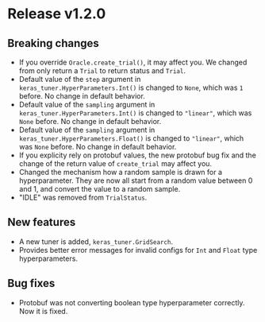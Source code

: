 # Release v1.2.0

## Breaking changes
* If you override `Oracle.create_trial()`, it may affect you. We changed from
  only return a `Trial` to return status and `Trial`.
* Default value of the `step` argument in `keras_tuner.HyperParameters.Int()` is
  changed to `None`, which was `1` before. No change in default behavior.
* Default value of the `sampling` argument in
  `keras_tuner.HyperParameters.Int()` is changed to `"linear"`, which was `None`
  before. No change in default behavior.
* Default value of the `sampling` argument in
  `keras_tuner.HyperParameters.Float()` is changed to `"linear"`, which was
  `None` before. No change in default behavior.
* If you explicity rely on protobuf values, the new protobuf bug fix and the
  change of the return value of `create_trial` may affect you.
* Changed the mechanism how a random sample is drawn for a hyperparameter. They
  are now all start from a random value between 0 and 1, and convert the value
  to a random sample.
* "IDLE" was removed from `TrialStatus`.
## New features
* A new tuner is added, `keras_tuner.GridSearch`.
* Provides better error messages for invalid configs for `Int` and `Float` type
  hyperparameters.
## Bug fixes
* Protobuf was not converting boolean type hyperparameter correctly. Now it is
  fixed.